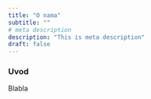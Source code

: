 ```yaml
---
title: "O nama"
subtitle: ""
# meta description
description: "This is meta description"
draft: false
---
```


### Uvod

Blabla
